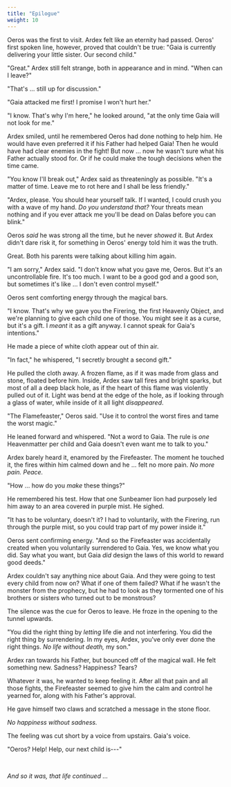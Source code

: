```yaml
---
title: "Epilogue"
weight: 10
---
```


Oeros was the first to visit. Ardex felt like an eternity had passed. Oeros' first spoken line, however, proved that couldn't be true: "Gaia is currently delivering your little sister. Our second child."

"Great." Ardex still felt strange, both in appearance and in mind. "When can I leave?"

"That's ... still up for discussion."

"Gaia attacked me first! I promise I won't hurt her."

"I know. That's why I'm here," he looked around, "at the only time Gaia will not look for me."

Ardex smiled, until he remembered Oeros had done nothing to help him. He would have even preferred it if his Father had helped Gaia! Then he would have had clear enemies in the fight! But now ... now he wasn't sure what his Father actually stood for. Or if he could make the tough decisions when the time came.

"You know I'll break out," Ardex said as threateningly as possible. "It's a matter of time. Leave me to rot here and I shall be less friendly."

"Ardex, please. You should hear yourself talk. If I wanted, I could crush you with a wave of my hand. _Do you understand that?_ Your threats mean nothing and if you ever attack me you'll be dead on Dalas before you can blink."

Oeros _said_ he was strong all the time, but he never _showed_ it. But Ardex didn't dare risk it, for something in Oeros' energy told him it was the truth.

Great. Both his parents were talking about killing him again.

"I am sorry," Ardex said. "I don't know what you gave me, Oeros. But it's an uncontrollable fire. It's too much. I want to be a good god and a good son, but sometimes it's like ... I don't even control myself."

Oeros sent comforting energy through the magical bars.

"I know. That's why we gave you the Firering, the first Heavenly Object, and we're planning to give each child one of those. You might see it as a curse, but it's a gift. I _meant_ it as a gift anyway. I cannot speak for Gaia's intentions."

He made a piece of white cloth appear out of thin air.

"In fact," he whispered, "I secretly brought a second gift."

He pulled the cloth away. A frozen flame, as if it was made from glass and stone, floated before him. Inside, Ardex saw tall fires and bright sparks, but most of all a deep black hole, as if the heart of this flame was violently pulled out of it. Light was bend at the edge of the hole, as if looking through a glass of water, while inside of it all light _disappeared_.

"The Flamefeaster," Oeros said. "Use it to control the worst fires and tame the worst magic."

He leaned forward and whispered. "Not a word to Gaia. The rule is _one_ Heavenmatter per child and Gaia doesn't even want me to talk to you."

Ardex barely heard it, enamored by the Firefeaster. The moment he touched it, the fires within him calmed down and he ... felt no more pain. _No more pain. Peace._

"How ... how do you _make_ these things?"

He remembered his test. How that one Sunbeamer lion had purposely led him away to an area covered in purple mist. He sighed.

"It has to be voluntary, doesn't it? I had to voluntarily, with the Firering, run through the purple mist, so you could trap part of my power inside it."

Oeros sent confirming energy. "And so the Firefeaster was accidentally created when you voluntarily surrendered to Gaia. Yes, we know what you did. Say what you want, but Gaia _did_ design the laws of this world to reward good deeds."

Ardex couldn't say anything nice about Gaia. And they were going to test every child from now on? What if one of them failed? What if he wasn't the monster from the prophecy, but he had to look as they tormented one of his brothers or sisters who turned out to be monstrous?

The silence was the cue for Oeros to leave. He froze in the opening to the tunnel upwards.

"You did the right thing by _letting_ life die and not interfering. You did the right thing by surrendering. In my eyes, Ardex, you've only ever done the right things. _No life without death,_ my son."

Ardex ran towards his Father, but bounced off of the magical wall. He felt something new. Sadness? Happiness? Tears?

Whatever it was, he wanted to keep feeling it. After all that pain and all those fights, the Firefeaster seemed to give him the calm and control he yearned for, along with his Father's approval. 

He gave himself two claws and scratched a message in the stone floor.

_No happiness without sadness._

The feeling was cut short by a voice from upstairs. Gaia's voice.

"Oeros? Help! Help, our next child is---"

&nbsp;

_And so it was, that life continued ..._